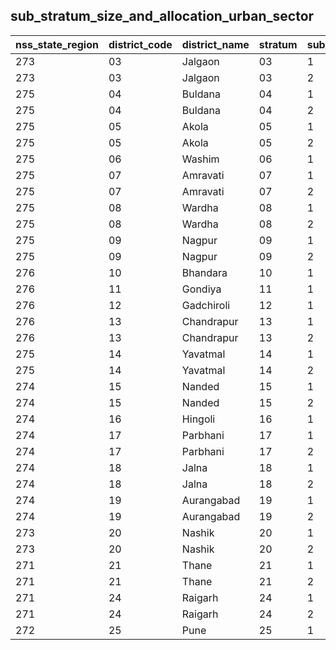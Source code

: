 ## sub_stratum_size_and_allocation_urban_sector
| nss_state_region | district_code | district_name | stratum | sub_stratum | size_zst | central_sample | state_sample |
|---|---|---|---|---|---|---|---|
| 273 | 03 | Jalgaon | 03 | 1 | 608 | 4 | 6 |
| 273 | 03 | Jalgaon | 03 | 2 | 1594 | 6 | 8 |
| 275 | 04 | Buldana | 04 | 1 | 544 | 2 | 4 |
| 275 | 04 | Buldana | 04 | 2 | 210 | 2 | 2 |
| 275 | 05 | Akola | 05 | 1 | 296 | 2 | 4 |
| 275 | 05 | Akola | 05 | 2 | 744 | 4 | 6 |
| 275 | 06 | Washim | 06 | 1 | 283 | 2 | 4 |
| 275 | 07 | Amravati | 07 | 1 | 416 | 2 | 4 |
| 275 | 07 | Amravati | 07 | 2 | 1085 | 6 | 8 |
| 275 | 08 | Wardha | 08 | 1 | 376 | 2 | 2 |
| 275 | 08 | Wardha | 08 | 2 | 324 | 2 | 4 |
| 275 | 09 | Nagpur | 09 | 1 | 1062 | 4 | 6 |
| 275 | 09 | Nagpur | 09 | 2 | 364 | 2 | 4 |
| 276 | 10 | Bhandara | 10 | 1 | 418 | 2 | 4 |
| 276 | 11 | Gondiya | 11 | 1 | 408 | 2 | 2 |
| 276 | 12 | Gadchiroli | 12 | 1 | 206 | 2 | 4 |
| 276 | 13 | Chandrapur | 13 | 1 | 514 | 2 | 4 |
| 276 | 13 | Chandrapur | 13 | 2 | 784 | 4 | 4 |
| 275 | 14 | Yavatmal | 14 | 1 | 485 | 2 | 4 |
| 275 | 14 | Yavatmal | 14 | 2 | 389 | 2 | 2 |
| 274 | 15 | Nanded | 15 | 1 | 521 | 2 | 4 |
| 274 | 15 | Nanded | 15 | 2 | 893 | 4 | 4 |
| 274 | 16 | Hingoli | 16 | 1 | 278 | 2 | 2 |
| 274 | 17 | Parbhani | 17 | 1 | 329 | 2 | 2 |
| 274 | 17 | Parbhani | 17 | 2 | 645 | 2 | 4 |
| 274 | 18 | Jalna | 18 | 1 | 141 | 2 | 2 |
| 274 | 18 | Jalna | 18 | 2 | 339 | 2 | 4 |
| 274 | 19 | Aurangabad | 19 | 1 | 539 | 2 | 4 |
| 274 | 19 | Aurangabad | 19 | 2 | 258 | 2 | 2 |
| 273 | 20 | Nashik | 20 | 1 | 596 | 4 | 4 |
| 273 | 20 | Nashik | 20 | 2 | 1129 | 4 | 8 |
| 271 | 21 | Thane | 21 | 1 | 973 | 4 | 8 |
| 271 | 21 | Thane | 21 | 2 | 5496 | 16 | 22 |
| 271 | 24 | Raigarh | 24 | 1 | 747 | 2 | 4 |
| 271 | 24 | Raigarh | 24 | 2 | 746 | 4 | 6 |
| 272 | 25 | Pune | 25 | 1 | 814 | 2 | 4 |
